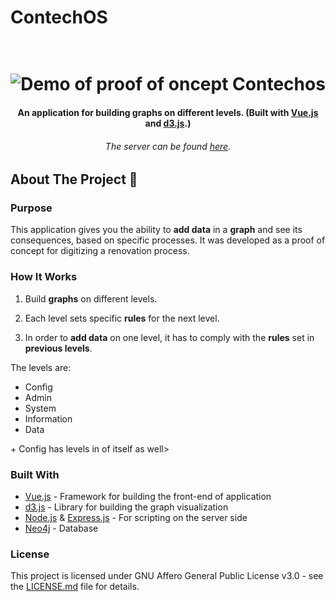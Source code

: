 # ContechOS


<h1 align="center">
  <br>
 <img src="https://media.giphy.com/media/3RISVjQyARuVmhmZTS/giphy.gif" alt="Demo of proof of  oncept Contechos"/>
</h1> 

<h4 align="center">An application for building graphs on different levels. (Built with <a href="https://vuejs.org/" target="_blank">Vue.js</a> and <a href="https://d3js.org/" target="_blank">d3.js</a>.)</h4>
<h6 align="center">The server can be found <a href="https://github.com/nikolai4D/ContechOS-server" target="_blank">here</a>.</h6>


## About The Project 🚀

### Purpose
This application gives you the ability to __add data__ in a __graph__ and see its consequences, based on specific processes. It was developed as a proof of concept for digitizing a renovation process.

### How It Works

1. Build __graphs__ on different levels.

2. Each level sets specific __rules__ for the next level.

3. In order to __add data__ on one level, it has to comply with the __rules__ set in __previous levels__.

The levels are: 

- Config <br/>
- Admin<br/>
- System <br/>
- Information <br/>
- Data<br/>

\+ Config has levels in of itself as well>

### Built With

- <a href="https://vuejs.org/" target="_blank">Vue.js</a>  \- Framework for building the front-end of application
- <a href="https://d3js.org/" target="_blank">d3.js</a>  \- Library for building the graph visualization
- <a href="https://nodejs.org/en/" target="_blank">Node.js</a> & <a href="https://expressjs.com/" target="_blank">Express.js</a>  \- For scripting on the server side
- <a href="https://neo4j.com/" target="_blank">Neo4j</a>  \-  Database

### License

This project is licensed under GNU Affero General Public License v3.0  - see the <a href="https://github.com/nikolai4D/ContechOS/blob/master/LICENSE.md" target="_blank">LICENSE.md</a> file for details.
